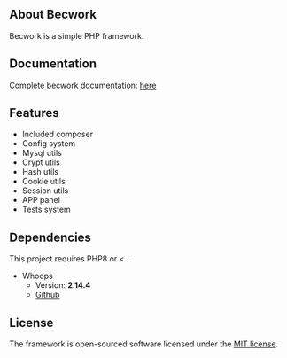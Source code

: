 ## About Becwork
Becwork is a simple PHP framework.

## Documentation
Complete becwork documentation: [here](https://github.com/lordbecvold/becwork/blob/main/DOC.MD)

## Features
- Included composer
- Config system
- Mysql utils
- Crypt utils
- Hash utils
- Cookie utils
- Session utils
- APP panel
- Tests system

## Dependencies
This project requires PHP8 or < .
* Whoops
   * Version: **2.14.4**
   * [Github](https://github.com/filp/whoops)

## License
The framework is open-sourced software licensed under the [MIT license](https://opensource.org/licenses/MIT).

